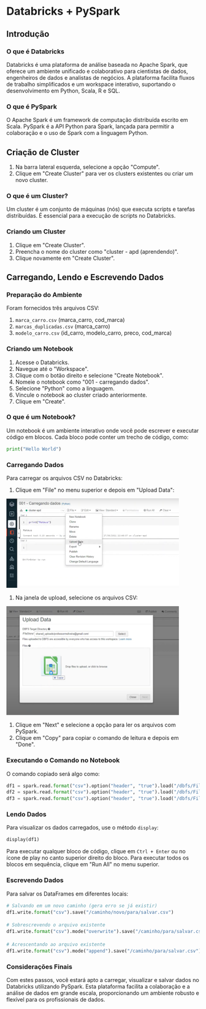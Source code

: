 # Databricks + PySpark
## Introdução

### O que é Databricks

Databricks é uma plataforma de análise baseada no Apache Spark, que oferece um ambiente unificado e colaborativo para cientistas de dados, engenheiros de dados e analistas de negócios. A plataforma facilita fluxos de trabalho simplificados e um workspace interativo, suportando o desenvolvimento em Python, Scala, R e SQL.

### O que é PySpark

O Apache Spark é um framework de computação distribuída escrito em Scala. PySpark é a API Python para Spark, lançada para permitir a colaboração e o uso de Spark com a linguagem Python.

## Criação de Cluster

1. Na barra lateral esquerda, selecione a opção "Compute".
2. Clique em "Create Cluster" para ver os clusters existentes ou criar um novo cluster.

### O que é um Cluster?

Um cluster é um conjunto de máquinas (nós) que executa scripts e tarefas distribuídas. É essencial para a execução de scripts no Databricks.

### Criando um Cluster

1. Clique em "Create Cluster".
2. Preencha o nome do cluster como "cluster - apd (aprendendo)".
3. Clique novamente em "Create Cluster".

## Carregando, Lendo e Escrevendo Dados

### Preparação do Ambiente

Foram fornecidos três arquivos CSV:

1. `marca_carro.csv` (marca_carro, cod_marca)
2. `marcas_duplicadas.csv` (marca_carro)
3. `modelo_carro.csv` (id_carro, modelo_carro, preco, cod_marca)

### Criando um Notebook

1. Acesse o Databricks.
2. Navegue até o "Workspace".
3. Clique com o botão direito e selecione "Create Notebook".
4. Nomeie o notebook como "001 - carregando dados".
5. Selecione "Python" como a linguagem.
6. Vincule o notebook ao cluster criado anteriormente.
7. Clique em "Create".

### O que é um Notebook?

Um notebook é um ambiente interativo onde você pode escrever e executar código em blocos. Cada bloco pode conter um trecho de código, como:

```python
print("Hello World")

```

### Carregando Dados

Para carregar os arquivos CSV no Databricks:

1. Clique em "File" no menu superior e depois em "Upload Data":

<img src="./images/tutorial_1.png" alt="upload data image" width="450">

1. Na janela de upload, selecione os arquivos CSV:

<img src="./images/tutorial_2.png" alt="upload data image" width="450">

1. Clique em "Next" e selecione a opção para ler os arquivos com PySpark.
2. Clique em "Copy" para copiar o comando de leitura e depois em "Done".

### Executando o Comando no Notebook

O comando copiado será algo como:

```python
df1 = spark.read.format("csv").option("header", "true").load("/dbfs/FileStore/tables/marca_carro.csv")
df2 = spark.read.format("csv").option("header", "true").load("/dbfs/FileStore/tables/marcas_duplicadas.csv")
df3 = spark.read.format("csv").option("header", "true").load("/dbfs/FileStore/tables/modelo_carro.csv")

```

### Lendo Dados

Para visualizar os dados carregados, use o método `display`:

```python
display(df1)

```

Para executar qualquer bloco de código, clique em `Ctrl + Enter` ou no ícone de play no canto superior direito do bloco. Para executar todos os blocos em sequência, clique em "Run All" no menu superior.

### Escrevendo Dados

Para salvar os DataFrames em diferentes locais:

```python
# Salvando em um novo caminho (gera erro se já existir)
df1.write.format("csv").save("/caminho/novo/para/salvar.csv")

# Sobrescrevendo o arquivo existente
df1.write.format("csv").mode("overwrite").save("/caminho/para/salvar.csv")

# Acrescentando ao arquivo existente
df1.write.format("csv").mode("append").save("/caminho/para/salvar.csv")

```

### Considerações Finais

Com estes passos, você estará apto a carregar, visualizar e salvar dados no Databricks utilizando PySpark. Esta plataforma facilita a colaboração e a análise de dados em grande escala, proporcionando um ambiente robusto e flexível para os profissionais de dados.
